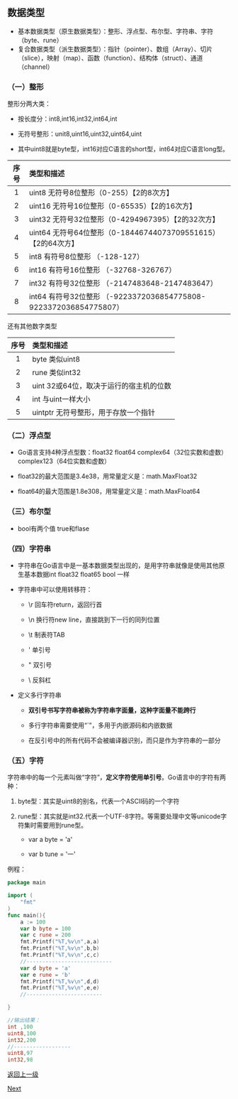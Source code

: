 ## 数据类型

- 基本数据类型（原生数据类型）：整形、浮点型、布尔型、字符串、字符（byte、rune）
- 复合数据类型（派生数据类型）：指针（pointer）、数组（Array）、切片（slice），映射（map）、函数（function）、结构体（struct）、通道（channel）

### （一）整形
 整形分两大类：

-  按长度分：int8,int16,int32,int64,int

-  无符号整形：unit8,uint16,uint32,uint64,uint

-  其中uint8就是byte型，int16对应C语言的short型，int64对应C语言long型。


|序号|类型和描述|
|:---:|:---|
|1|uint8 无符号8位整形（0-255）【2的8次方】|
|2|uint16 无符号16位整形（0-65535）【2的16次方】|
|3|uint32 无符号32位整形（0-4294967395）【2的32次方】|
|4|uint64 无符号64位整形（0-18446744073709551615）【2的64次方】|
|5|int8 有符号8位整形 （-128-127）|
|6|int16 有符号16位整形 （-32768-326767）|
|7|int32 有符号32位整形 （-2147483648-2147483647）|
|8|int64 有符号32位整形 （-9223372036854775808-9223372036854775807）|

还有其他数字类型

|序号|类型和描述|
|:---:|:---|
|1|byte 类似uint8|
|2|rune 类似int32|
|3|uint 32或64位，取决于运行的宿主机的位数|
|4|int 与uint一样大小|
|5|uintptr 无符号整形，用于存放一个指针|


### （二）浮点型

* Go语言支持4种浮点型数：float32 float64 complex64（32位实数和虚数）complex123（64位实数和虚数）

* float32的最大范围是3.4e38，用常量定义是：math.MaxFloat32

* float64的最大范围是1.8e308，用常量定义是：math.MaxFloat64
  
### （三）布尔型

* bool有两个值  true和flase

### （四）字符串

* 字符串在Go语言中是一基本数据类型出现的，是用字符串就像是使用其他原生基本数据int float32 float65 bool 一样

* 字符串中可以使用转移符：

    * \r 回车符return，返回行首

    * \n 换行符new line，直接跳到下一行的同列位置

    * \t 制表符TAB

    * \' 单引号

    * \" 双引号

    * \\ 反斜杠

* 定义多行字符串

    * **双引号书写字符串被称为字符串字面量，这种字面量不能跨行**

    * 多行字符串需要使用“`”，多用于内嵌源码和内嵌数据

    * 在反引号中的所有代码不会被编译器识别，而只是作为字符串的一部分

### （五）字符

字符串中的每一个元素叫做“字符”，**定义字符使用单引号**。Go语言中的字符有两种：

1. byte型：其实是uint8的别名，代表一个ASCII码的一个字符

2. rune型：其实就是int32.代表一个UTF-8字符。等需要处理中文等unicode字符集时需要用到rune型。

   * var a byte = 'a'

   * var b tune = '一'

例程：

```go
package main

import (
    "fmt"
)
func main(){
    a := 100
    var b byte = 100
    var c rune = 200
    fmt.Printf("%T,%v\n",a,a)
    fmt.Printf("%T,%v\n",b,b)
    fmt.Printf("%T,%v\n",c,c)
    //---------------------------
    var d byte = 'a'
    var e rune = 'b'
    fmt.Printf("%T,%v\n",d,d)
    fmt.Printf("%T,%v\n",e,e)
    //------------------------

}

//输出结果：
int ,100
uint8,100
int32,200
//------------------
uint8,97
int32,98
```

[返回上一级](./golang-basic-knowledge.md)

[Next](golang-fmtprint.md)